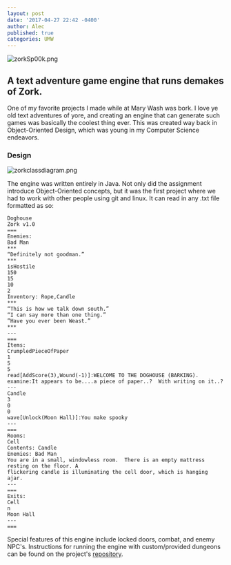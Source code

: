 ```yaml
---
layout: post
date: '2017-04-27 22:42 -0400'
author: Alec
published: true
categories: UMW
---
```

![zorkSp00k.png]({{site.baseurl}}/img/zorkSp00k.png)

## A text adventure game engine that runs demakes of Zork.

One of my favorite projects I made while at Mary Wash was bork.  I love ye old text adventures of yore, and creating an engine that can generate such games was basically the coolest thing ever.  This was created way back in Object-Oriented Design, which was young in my Computer Science endeavors.  

### Design

![zorkclassdiagram.png]({{site.baseurl}}/img/zorkclassdiagram.png)

The engine was written entirely in Java.  Not only did the assignment introduce Object-Oriented concepts, but it was the first project where we had to work with other people using git and linux.  It can read in any .txt file formatted as so:

	Doghouse
	Zork v1.0
	===
	Enemies:
	Bad Man
	***
	“Definitely not goodman.”
	***
	isHostile 
	150
	15
	10 
	2 
	Inventory: Rope,Candle
	***
	“This is how we talk down south.”
	“I can say more than one thing.”
	”Have you ever been Weast.”
	***
	---
	===
	Items:
	CrumpledPieceOfPaper
	1 
	5 
	5 
	read[AddScore(3),Wound(-1)]:WELCOME TO THE DOGHOUSE (BARKING).
	examine:It appears to be....a piece of paper..?  With writing on it..?
	---
	Candle
	3
	0
	0
	wave[Unlock(Moon Hall)]:You make spooky
	---
	===
	Rooms:
	Cell
	Contents: Candle
	Enemies: Bad Man
	You are in a small, windowless room.  There is an empty mattress resting on the floor. A
	flickering candle is illuminating the cell door, which is hanging ajar.
	---
	===
	Exits:
	Cell
	n
	Moon Hall
	---
	===
    
    
Special features of this engine include locked doors, combat, and enemy NPC's.  Instructions for running the engine with custom/provided dungeons can be found on the project's [repository](https://github.com/acarlyle/bork).

